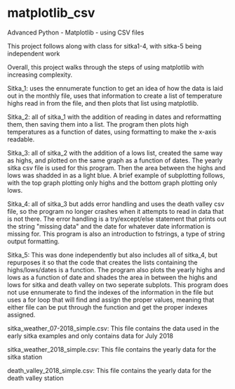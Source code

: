 # matplotlib_csv
Advanced Python - Matplotlib - using CSV files

This project follows along with class for sitka1-4, with sitka-5 being independent work 

Overall, this project walks through the steps of using matplotlib with increasing complexity. 

Sitka_1: uses the ennumerate function to get an idea of how the data is laid out in the monthly file, 
uses that information to create a list of temperature highs read in from the file, and then 
plots that list using matplotlib. 

Sitka_2: all of sitka_1 with the addition of reading in dates and reformatting them, then saving 
them into a list. The program then plots high temperatures as a function of dates, using formatting 
to make the x-axis readable. 

Sitka_3: all of sitka_2 with the addition of a lows list, created the same way as highs, and plotted 
on the same graph as a function of dates. The yearly sitka csv file is used for this program. Then the area between the highs and lows was shadded in as a light blue. A brief example of subplotting follows, with the top graph plotting only highs and the bottom graph plotting only lows.

Sitka_4: all of sitka_3 but adds error handling and uses the death valley csv file, so the program no longer crashes when it attempts to read in data that is not there. The error handling is a try/except/else statement that prints out the string "missing data" and the date for whatever date information is missing for. This program is also an introduction to fstrings, a type of string output formatting. 

Sitka_5: This was done independently but also includes all of sitka_4, but repurposes it so that the code that creates the lists containing the highs/lows/dates is a function. The program also plots the yearly highs and lows as a function of date and shades the area in between the highs and lows for sitka and death valley on two seperate subplots. This program does not use ennumerate to find the indexes of the information in the file but uses a for loop that will find and assign the proper values, meaning that either file can be put through the function and get the proper indexes assigned. 

sitka_weather_07-2018_simple.csv: This file contains the data used in the early sitka examples and only contains data for July 2018

sitka_weather_2018_simple.csv: This file contains the yearly data for the sitka station 

death_valley_2018_simple.csv: This file contains the yearly data for the death valley station 
